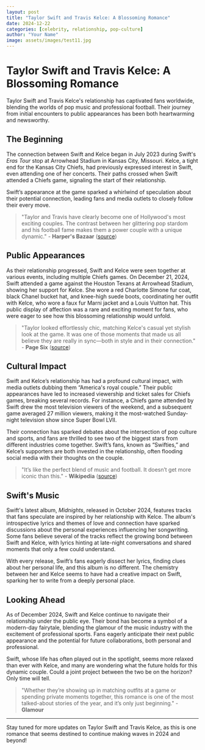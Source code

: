 ```yaml
---
layout: post
title: "Taylor Swift and Travis Kelce: A Blossoming Romance"
date: 2024-12-22
categories: [celebrity, relationship, pop-culture]
author: "Your Name"
image: assets/images/test11.jpg
---
```


# Taylor Swift and Travis Kelce: A Blossoming Romance

Taylor Swift and Travis Kelce's relationship has captivated fans worldwide, blending the worlds of pop music and professional football. Their journey from initial encounters to public appearances has been both heartwarming and newsworthy.

## The Beginning

The connection between Swift and Kelce began in July 2023 during Swift's *Eras Tour* stop at Arrowhead Stadium in Kansas City, Missouri. Kelce, a tight end for the Kansas City Chiefs, had previously expressed interest in Swift, even attending one of her concerts. Their paths crossed when Swift attended a Chiefs game, signaling the start of their relationship. 

Swift’s appearance at the game sparked a whirlwind of speculation about their potential connection, leading fans and media outlets to closely follow their every move.

> "Taylor and Travis have clearly become one of Hollywood's most exciting couples. The contrast between her glittering pop stardom and his football fame makes them a power couple with a unique dynamic." - **Harper's Bazaar** ([source](https://www.harpersbazaar.com/celebrity/latest/a45301082/taylor-swift-travis-kelce-full-relationship-timeline/?utm_source=chatgpt.com)) 

## Public Appearances

As their relationship progressed, Swift and Kelce were seen together at various events, including multiple Chiefs games. On December 21, 2024, Swift attended a game against the Houston Texans at Arrowhead Stadium, showing her support for Kelce. She wore a red Charlotte Simone fur coat, black Chanel bucket hat, and knee-high suede boots, coordinating her outfit with Kelce, who wore a faux fur Marni jacket and a Louis Vuitton hat. This public display of affection was a rare and exciting moment for fans, who were eager to see how this blossoming relationship would unfold.

> "Taylor looked effortlessly chic, matching Kelce's casual yet stylish look at the game. It was one of those moments that made us all believe they are really in sync—both in style and in their connection." - **Page Six** ([source](https://pagesix.com/2024/12/21/style/taylor-swift-arrives-at-chiefs-vs-texans-game-matching-with-travis-kelce-in-festive-fur-coat/?utm_source=chatgpt.com)) 

## Cultural Impact

Swift and Kelce’s relationship has had a profound cultural impact, with media outlets dubbing them “America's royal couple.” Their public appearances have led to increased viewership and ticket sales for Chiefs games, breaking several records. For instance, a Chiefs game attended by Swift drew the most television viewers of the weekend, and a subsequent game averaged 27 million viewers, making it the most-watched Sunday-night television show since Super Bowl LVII.

Their connection has sparked debates about the intersection of pop culture and sports, and fans are thrilled to see two of the biggest stars from different industries come together. Swift’s fans, known as “Swifties,” and Kelce’s supporters are both invested in the relationship, often flooding social media with their thoughts on the couple.

> "It’s like the perfect blend of music and football. It doesn’t get more iconic than this." - **Wikipedia** ([source](https://en.wikipedia.org/wiki/Supercouple?utm_source=chatgpt.com)) 

## Swift's Music

Swift's latest album, *Midnights*, released in October 2024, features tracks that fans speculate are inspired by her relationship with Kelce. The album's introspective lyrics and themes of love and connection have sparked discussions about the personal experiences influencing her songwriting. Some fans believe several of the tracks reflect the growing bond between Swift and Kelce, with lyrics hinting at late-night conversations and shared moments that only a few could understand.

With every release, Swift’s fans eagerly dissect her lyrics, finding clues about her personal life, and this album is no different. The chemistry between her and Kelce seems to have had a creative impact on Swift, sparking her to write from a deeply personal place.

## Looking Ahead

As of December 2024, Swift and Kelce continue to navigate their relationship under the public eye. Their bond has become a symbol of a modern-day fairytale, blending the glamour of the music industry with the excitement of professional sports. Fans eagerly anticipate their next public appearance and the potential for future collaborations, both personal and professional.

Swift, whose life has often played out in the spotlight, seems more relaxed than ever with Kelce, and many are wondering what the future holds for this dynamic couple. Could a joint project between the two be on the horizon? Only time will tell.

> "Whether they’re showing up in matching outfits at a game or spending private moments together, this romance is one of the most talked-about stories of the year, and it’s only just beginning." - **Glamour**

---

Stay tuned for more updates on Taylor Swift and Travis Kelce, as this is one romance that seems destined to continue making waves in 2024 and beyond!
